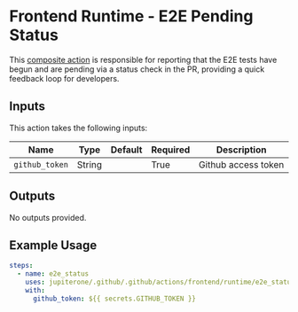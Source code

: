 # Frontend Runtime - E2E Pending Status

This [composite action](./action.yml) is responsible for reporting that the E2E
tests have begun and are pending via a status check in the PR, providing a quick
feedback loop for developers.

## Inputs

This action takes the following inputs:

| Name           | Type   | Default | Required | Description         |
| -------------- | ------ | ------- | -------- | ------------------- |
| `github_token` | String |         | True     | Github access token |

## Outputs

No outputs provided.

## Example Usage

```yaml
steps:
  - name: e2e_status
    uses: jupiterone/.github/.github/actions/frontend/runtime/e2e_status
    with:
      github_token: ${{ secrets.GITHUB_TOKEN }}
```
